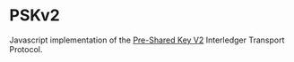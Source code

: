 # PSKv2

Javascript implementation of the [Pre-Shared Key V2](https://github.com/interledger/rfcs/pull/351) Interledger Transport Protocol.

